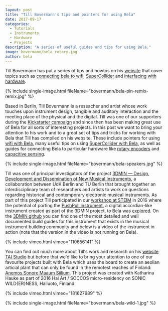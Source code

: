 ```yaml
---
layout: post
title: "Till Bovermann's tips and pointers for using Bela"
date: 2017-09-17
categories:
  - Tutorials
  - Instruments
  - Hardware
  - Projects
description: "A series of useful guides and tips for using Bela."
image: bovermann/bela_rotary.jpg
author: bela
---
```

 
Till Bovermann has put a series of tips and howtos on his [website](http://tai-studio.org/tag/bela/) that cover topics such as [connecting bela to wifi](http://tai-studio.org/2017/08/06/wifi-on-bela-boards.html), [SuperCollider](http://tai-studio.org/2017/08/06/bela-crosscompile.html) and [interfacing with hardware](http://tai-studio.org/2016/08/12/bela-rotary.html).

{% include single-image.html fileName="bovermann/bela-pin-remix-remix.jpg" %}

Based in Berlin, Till Bovermann is a reseacher and artist whose work touches upon instrument design, tangible and auditory interaction and the meeting place of the physical and the digital. Till was one of our supporters during the [Kickstarter campaign](https://www.kickstarter.com/projects/423153472/bela-an-embedded-platform-for-low-latency-interact) and since then has been making great use of Bela for all sorts of interesting projects. In this post we want to  bring your attention to his work and to a great set of tips and tricks for working with Bela that Till has compiled on his website. These include pointers for using [wifi with Bela](http://tai-studio.org/2017/08/06/wifi-on-bela-boards.html), many useful tips on using [SuperCollider with Bela](http://tai-studio.org/2017/08/06/bela-crosscompile.html), as well as guides for connecting Bela to particular hardware like [rotary encoders](http://tai-studio.org/2016/08/12/bela-rotary.html) and [capacitive sensing](http://tai-studio.org/2016/08/12/bela-capsense.html).

{% include single-image.html fileName="bovermann/bela-speakers.jpg" %}


Till was one of principal investigators of the project [3DMIN — Design, Development and Dissemination of New Musical Instruments](http://www.3dmin.org/), a collaboration between UdK Berlin and TU Berlin that brought together an interdisciplinary team of researchers and artists to work on questions regarding historical and contemporary electronic musical instruments. As part of this project Till participated in our [workshop at STEIM](http://blog.bela.io/2016/12/15/steim/) in 2016 where the potential of porting the [PushPull instrument](https://3dmin.github.io/), a digital accordian-like instrument created as part of the 3DMIN project, to Bela was [explored](https://3dmin.github.io/#bela-stand-alone). On the [3DMIN github](https://3dmin.github.io/) you can find one of the most detailed and well documented build guides for this instrument that exists in the musical instrument building community and below is a video of the instrument in action (note that the version in the video is not running on Bela).

{% include vimeo.html vimeo="110656141" %}

You can find out much more about Till's work and research on his [website TAI Studio](http://tai-studio.org/#page-top) but before that we'd like to bring your attention to one of our favourite projects built with Bela which uses the board to create an aeolian articial plant that can only be found in the remotest reaches of Finland: [Anemos Sonore Maaum Siilium](http://tai-studio.org/portfolio/anemos-sonore-maaum-siilium.html). This project was created with Katharina Hauke as part of 2016 Hai Art / SOCCOS micro-residency on SONIC WILD{ER}NESS, Hailuoto, Finland.

{% include vimeo.html vimeo="181627989" %}

{% include single-image.html fileName="bovermann/bela-wild-1.jpg" %}



